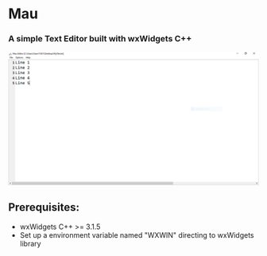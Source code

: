 # Mau
 ### A simple Text Editor built with wxWidgets C++
 
 ![Mau](Screenshots/Capture.PNG)

 ## Prerequisites:
 - wxWidgets C++ >= 3.1.5
 - Set up a environment variable named "WXWIN" directing to wxWidgets library

